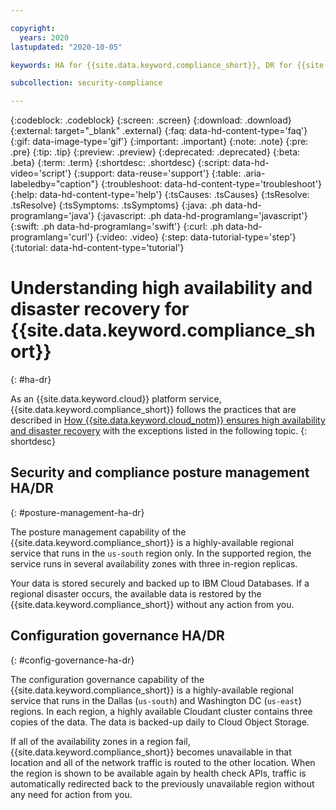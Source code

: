 ```yaml
---

copyright:
  years: 2020
lastupdated: "2020-10-05"

keywords: HA for {{site.data.keyword.compliance_short}}, DR for {{site.data.keyword.compliance_short}}, high availability for {{site.data.keyword.compliance_short}}, disaster recovery for {{site.data.keyword.compliance_short}}, failover for {{site.data.keyword.compliance_short}}

subcollection: security-compliance

---
```


{:codeblock: .codeblock}
{:screen: .screen}
{:download: .download}
{:external: target="_blank" .external}
{:faq: data-hd-content-type='faq'}
{:gif: data-image-type='gif'}
{:important: .important}
{:note: .note}
{:pre: .pre}
{:tip: .tip}
{:preview: .preview}
{:deprecated: .deprecated}
{:beta: .beta}
{:term: .term}
{:shortdesc: .shortdesc}
{:script: data-hd-video='script'}
{:support: data-reuse='support'}
{:table: .aria-labeledby="caption"}
{:troubleshoot: data-hd-content-type='troubleshoot'}
{:help: data-hd-content-type='help'}
{:tsCauses: .tsCauses}
{:tsResolve: .tsResolve}
{:tsSymptoms: .tsSymptoms}
{:java: .ph data-hd-programlang='java'}
{:javascript: .ph data-hd-programlang='javascript'}
{:swift: .ph data-hd-programlang='swift'}
{:curl: .ph data-hd-programlang='curl'}
{:video: .video}
{:step: data-tutorial-type='step'}
{:tutorial: data-hd-content-type='tutorial'}


# Understanding high availability and disaster recovery for {{site.data.keyword.compliance_short}}
{: #ha-dr}

As an {{site.data.keyword.cloud}} platform service, {{site.data.keyword.compliance_short}} follows the practices that are described in [How {{site.data.keyword.cloud_notm}} ensures high availability and disaster recovery](/docs/overview?topic=overview-zero-downtime) with the exceptions listed in the following topic.
{: shortdesc}

## Security and compliance posture management HA/DR
{: #posture-management-ha-dr}

The posture management capability of the {{site.data.keyword.compliance_short}} is a highly-available regional service that runs in the `us-south` region only. In the supported region, the service runs in several availability zones with three in-region replicas. 

Your data is stored securely and backed up to IBM Cloud Databases. If a regional disaster occurs, the available data is restored by the {{site.data.keyword.compliance_short}} without any action from you.

## Configuration governance HA/DR
{: #config-governance-ha-dr}

The configuration governance capability of the {{site.data.keyword.compliance_short}} is a highly-available regional service that runs in the Dallas (`us-south`) and Washington DC (`us-east`) regions. In each region, a highly available Cloudant cluster contains three copies of the data. The data is backed-up daily to Cloud Object Storage.

If all of the availability zones in a region fail, {{site.data.keyword.compliance_short}} becomes unavailable in that location and all of the network traffic is routed to the other location. When the region is shown to be available again by health check APIs, traffic is automatically redirected back to the previously unavailable region without any need for action from you.

